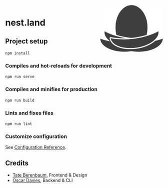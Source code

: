 <img src="/src/assets/nest_light_mono.png" align="right" width="200">

# nest.land

## Project setup
```
npm install
```

### Compiles and hot-reloads for development
```
npm run serve
```

### Compiles and minifies for production
```
npm run build
```

### Lints and fixes files
```
npm run lint
```

### Customize configuration
See [Configuration Reference](https://cli.vuejs.org/config/).

## Credits

* [Tate Berenbaum](https://github.com/tbaumer22), Frontend & Design
* [Oscar Davies](https://github.com/zorbyte), Backend & CLI
